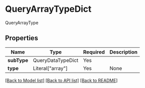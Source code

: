 # QueryArrayTypeDict

QueryArrayType

## Properties
| Name | Type | Required | Description |
| ------------ | ------------- | ------------- | ------------- |
**subType** | QueryDataTypeDict | Yes |  |
**type** | Literal["array"] | Yes | None |


[[Back to Model list]](../../../README.md#models-v1-link) [[Back to API list]](../../../README.md#documentation-for-api-endpoints) [[Back to README]](../../../README.md)
